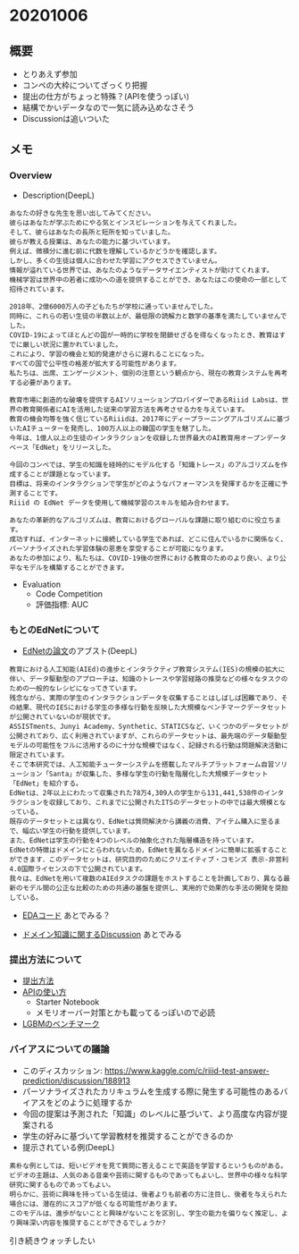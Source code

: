 # 20201006


## 概要
- とりあえず参加
- コンペの大枠についてざっくり把握
- 提出の仕方がちょっと特殊？(APIを使うっぽい)
- 結構でかいデータなので一気に読み込めなさそう
- Discussionは追いついた

## メモ
### Overview

- Description(DeepL)
```
あなたの好きな先生を思い出してみてください。
彼らはあなたが学ぶためにやる気とインスピレーションを与えてくれました。
そして、彼らはあなたの長所と短所を知っていました。
彼らが教える授業は、あなたの能力に基づいています。
例えば、微積分に進む前に代数を理解しているかどうかを確認します。
しかし、多くの生徒は個人に合わせた学習にアクセスできていません。
情報が溢れている世界では、あなたのようなデータサイエンティストが助けてくれます。
機械学習は世界中の若者に成功への道を提供することができ、あなたはこの使命の一部として招待されています。

2018年、2億6000万人の子どもたちが学校に通っていませんでした。
同時に、これらの若い生徒の半数以上が、最低限の読解力と数学の基準を満たしていませんでした。
COVID-19によってほとんどの国が一時的に学校を閉鎖せざるを得なくなったとき、教育はすでに厳しい状況に置かれていました。
これにより、学習の機会と知的発達がさらに遅れることになった。
すべての国で公平性の格差が拡大する可能性があります。
私たちは、出席、エンゲージメント、個別の注意という観点から、現在の教育システムを再考する必要があります。

教育市場に創造的な破壊を提供するAIソリューションプロバイダーであるRiiid Labsは、世界の教育関係者にAIを活用した従来の学習方法を再考させる力を与えています。
教育の機会均等を強く信じているRiiidは、2017年にディープラーニングアルゴリズムに基づいたAIチューターを発売し、100万人以上の韓国の学生を魅了した。
今年は、1億人以上の生徒のインタラクションを収録した世界最大のAI教育用オープンデータベース「EdNet」をリリースした。

今回のコンペでは、学生の知識を経時的にモデル化する「知識トレース」のアルゴリズムを作成することが課題となっています。
目標は、将来のインタラクションで学生がどのようなパフォーマンスを発揮するかを正確に予測することです。
Riiid の EdNet データを使用して機械学習のスキルを組み合わせます。

あなたの革新的なアルゴリズムは、教育におけるグローバルな課題に取り組むのに役立ちます。
成功すれば、インターネットに接続している学生であれば、どこに住んでいるかに関係なく、パーソナライズされた学習体験の恩恵を享受することが可能になります。
あなたの参加により、私たちは、COVID-19後の世界における教育のためのより良い、より公平なモデルを構築することができます。
```

- Evaluation
  - Code Competition
  - 評価指標: AUC


### もとのEdNetについて
- [EdNetの論文](https://arxiv.org/abs/1912.03072)のアブスト(DeepL)
```
教育における人工知能(AIEd)の進歩とインタラクティブ教育システム(IES)の規模の拡大に伴い、データ駆動型のアプローチは、知識のトレースや学習経路の推奨などの様々なタスクのための一般的なレシピになってきています。
残念ながら、実際の学生のインタラクションデータを収集することはしばしば困難であり、その結果、現代のIESにおける学生の多様な行動を反映した大規模なベンチマークデータセットが公開されていないのが現状です。
ASSISTments、Junyi Academy、Synthetic、STATICSなど、いくつかのデータセットが公開されており、広く利用されていますが、これらのデータセットは、最先端のデータ駆動型モデルの可能性をフルに活用するのに十分な規模ではなく、記録される行動は問題解決活動に限定されています。
そこで本研究では、人工知能チューターシステムを搭載したマルチプラットフォーム自習ソリューション「Santa」が収集した、多様な学生の行動を階層化した大規模データセット「EdNet」を紹介する。
EdNetは、2年以上にわたって収集された78万4,309人の学生から131,441,538件のインタラクションを収録しており、これまでに公開されたITSのデータセットの中では最大規模となっている。
既存のデータセットとは異なり、EdNetは質問解決から講義の消費、アイテム購入に至るまで、幅広い学生の行動を提供しています。
また、EdNetは学生の行動を4つのレベルの抽象化された階層構造を持っています。
EdNetの特徴はドメインにとらわれないため，EdNetを異なるドメインに簡単に拡張することができます．このデータセットは、研究目的のためにクリエイティブ・コモンズ 表示-非営利4.0国際ライセンスの下で公開されています。
我々は、EdNetを用いて複数のAIEdタスクの課題をホストすることを計画しており、異なる最新のモデル間の公正な比較のための共通の基盤を提供し、実用的で効果的な手法の開発を奨励している。
```

- [EDAコード](https://github.com/premonish/EdNet/tree/master/notebooks)
あとでみる？

- [ドメイン知識に関するDiscussion](https://www.kaggle.com/c/riiid-test-answer-prediction/discussion/188911)
あとでみる

### 提出方法について
- [提出方法](https://www.kaggle.com/sohier/quick-sample-submission)
- [APIの使い方](https://www.kaggle.com/sohier/competition-api-detailed-introduction)
  - Starter Notebook
  - メモリオーバー対策とかも載ってるっぽいので必読
- [LGBMのベンチマーク](https://www.kaggle.com/sishihara/riiid-lgbm-5cv-benchmark)

### バイアスについての議論
- このディスカッション: https://www.kaggle.com/c/riiid-test-answer-prediction/discussion/188913
- パーソナライズされたカリキュラムを生成する際に発生する可能性のあるバイアスをどのように処理するか
- 今回の提案は予測された「知識」のレベルに基づいて、より高度な内容が提案される
- 学生の好みに基づいて学習教材を推奨することができるのか
- 提示されている例(DeepL)
```
素朴な例としては、短いビデオを見て質問に答えることで英語を学習するというものがある。
ビデオの主題は、人気のある音楽や芸術に関するものであってもよいし、世界中の様々な科学研究に関するものであってもよい。
明らかに、芸術に興味を持っている生徒は、後者よりも前者の方に注目し、後者を与えられた場合には、潜在的にスコアが低くなる可能性があります。
このモデルは、進歩がないことと興味がないことを区別し、学生の能力を偏りなく推定し、より興味深い内容を推奨することができるでしょうか?
```
引き続きウォッチしたい
